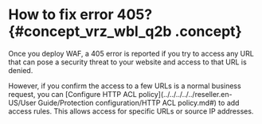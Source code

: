 # How to fix error 405? {#concept_vrz_wbl_q2b .concept}

Once you deploy WAF, a 405 error is reported if you try to access any URL that can pose a security threat to your website and access to that URL is denied.

However, if you confirm the access to a few URLs is a normal business request, you can [Configure HTTP ACL policy](../../../../../reseller.en-US/User Guide/Protection configuration/HTTP ACL policy.md#) to add access rules. This allows access for specific URLs or source IP addresses.

